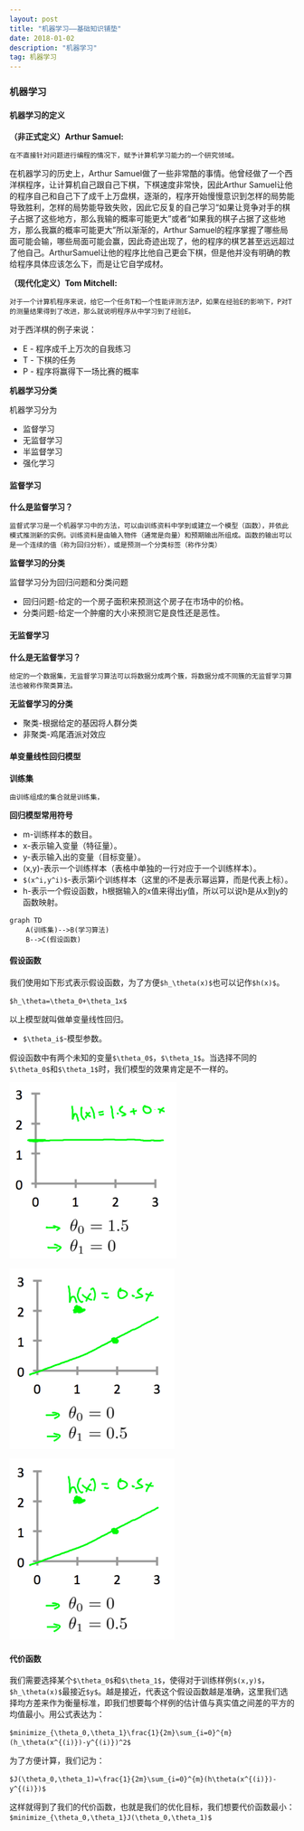 ```yaml
---
layout: post
title: "机器学习——基础知识铺垫"
date: 2018-01-02
description: "机器学习"
tag: 机器学习
---
```


<script type="text/javascript" async
  src="https://cdn.mathjax.org/mathjax/latest/MathJax.js?config=TeX-MML-AM_CHTML">
</script>

### 机器学习
#### 机器学习的定义
**（非正式定义）Arthur Samuel:**
```
在不直接针对问题进行编程的情况下，赋予计算机学习能力的一个研究领域。
```

在机器学习的历史上，Arthur Samuel做了一些非常酷的事情。他曾经做了一个西洋棋程序，让计算机自己跟自己下棋，下棋速度非常快，因此Arthur Samuel让他的程序自己和自己下了成千上万盘棋，逐渐的，程序开始慢慢意识到怎样的局势能导致胜利，怎样的局势能导致失败，因此它反复的自己学习“如果让竞争对手的棋子占据了这些地方，那么我输的概率可能更大”或者“如果我的棋子占据了这些地方，那么我赢的概率可能更大”所以渐渐的，Arthur Samuel的程序掌握了哪些局面可能会输，哪些局面可能会赢，因此奇迹出现了，他的程序的棋艺甚至远远超过了他自己。ArthurSamuel让他的程序比他自己更会下棋，但是他并没有明确的教给程序具体应该怎么下，而是让它自学成材。

**（现代化定义）Tom Mitchell:**
```
对于一个计算机程序来说，给它一个任务T和一个性能评测方法P，如果在经验E的影响下，P对T的测量结果得到了改进，那么就说明程序从中学习到了经验E。
```

对于西洋棋的例子来说：
+ E - 程序成千上万次的自我练习
+ T - 下棋的任务
+ P - 程序将赢得下一场比赛的概率

**机器学习分类**

机器学习分为
+ 监督学习
+ 无监督学习
+ 半监督学习
+ 强化学习

#### 监督学习
**什么是监督学习？**
```
监督式学习是一个机器学习中的方法，可以由训练资料中学到或建立一个模型（函数），并依此模式推测新的实例。训练资料是由输入物件（通常是向量）和预期输出所组成。函数的输出可以是一个连续的值（称为回归分析），或是预测一个分类标签（称作分类）
```

**监督学习的分类**

监督学习分为回归问题和分类问题

+ 回归问题-给定的一个房子面积来预测这个房子在市场中的价格。
+ 分类问题-给定一个肿瘤的大小来预测它是良性还是恶性。

#### 无监督学习
**什么是无监督学习？**
```
给定的一个数据集，无监督学习算法可以将数据分成两个簇，将数据分成不同簇的无监督学习算法也被称作聚类算法。
```

**无监督学习的分类**

+ 聚类-根据给定的基因将人群分类
+ 非聚类-鸡尾酒派对效应

#### 单变量线性回归模型

**训练集**
```
由训练组成的集合就是训练集，
```

**回归模型常用符号**

+ m-训练样本的数目。
+ x-表示输入变量（特征量）。
+ y-表示输入出的变量（目标变量）。
+ (x,y)-表示一个训练样本（表格中单独的一行对应于一个训练样本）。
+ `$(x^i,y^i)$`-表示第i个训练样本（这里的i不是表示幂运算，而是代表上标）。
+ h-表示一个假设函数，h根据输入的x值来得出y值，所以可以说h是从x到y的函数映射。

```
graph TD
    A(训练集)-->B(学习算法)
    B-->C(假设函数)
```

#### 假设函数
我们使用如下形式表示假设函数，为了方便`$h_\theta(x)$`也可以记作`$h(x)$`。

`$h_\theta=\theta_0+\theta_1x$`

以上模型就叫做单变量线性回归。
+ `$\theta_i$`-模型参数。

假设函数中有两个未知的变量`$\theta_0$`，`$\theta_1$`。当选择不同的`$\theta_0$`和`$\theta_1$`时，我们模型的效果肯定是不一样的。

![](/images/2018-01-02/1.png)

![](/images/2018-01-02/2.png)

![](/images/2018-01-02/2.png)
#### 代价函数
我们需要选择某个`$\theta_0$`和`$\theta_1$`，使得对于训练样例`$(x,y)$`，`$h_\theta(x)$`最接近`$y$`。越是接近，代表这个假设函数越是准确，这里我们选择均方差来作为衡量标准，即我们想要每个样例的估计值与真实值之间差的平方的均值最小。用公式表达为：

`$minimize_{\theta_0,\theta_1}\frac{1}{2m}\sum_{i=0}^{m}(h_\theta(x^{(i)})-y^{(i)})^2$`

为了方便计算，我们记为：

`$J(\theta_0,\theta_1)=\frac{1}{2m}\sum_{i=0}^{m}(h\theta(x^{(i)})-y^{(i)})$`

这样就得到了我们的代价函数，也就是我们的优化目标，我们想要代价函数最小：
`$minimize_{\theta_0,\theta_1}J(\theta_0,\theta_1)$`